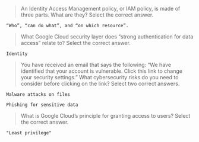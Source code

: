 >An Identity Access Management policy, or IAM policy, is made of three parts. What are they? Select the correct answer.
```
“Who”, “can do what”, and “on which resource”.
```
>What Google Cloud security layer does “strong authentication for data access” relate to? Select the correct answer.
```
Identity
```
>You have received an email that says the following: “We have identified that your account is vulnerable. Click this link to change your security settings.” What cybersecurity risks do you need to consider before clicking on the link? Select two correct answers.
```
Malware attacks on files
```
```
Phishing for sensitive data
```
>What is Google Cloud’s principle for granting access to users? Select the correct answer.
```
"Least privilege"
```
